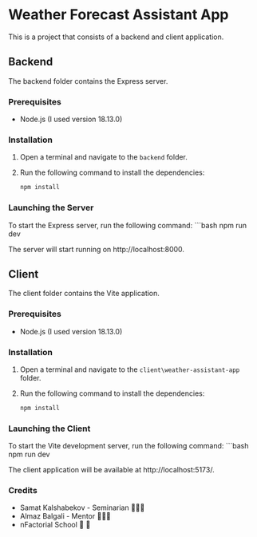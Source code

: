 # Weather Forecast Assistant App

This is a project that consists of a backend and client application.

## Backend

The backend folder contains the Express server.

### Prerequisites

- Node.js (I used version 18.13.0)

### Installation

1. Open a terminal and navigate to the `backend` folder.
2. Run the following command to install the dependencies:

   ```bash
   npm install

### Launching the Server

To start the Express server, run the following command:
    ```bash
    npm run dev

The server will start running on http://localhost:8000.


## Client

The client folder contains the Vite application.

### Prerequisites

- Node.js (I used version 18.13.0)

### Installation

1. Open a terminal and navigate to the `client\weather-assistant-app` folder.
2. Run the following command to install the dependencies:

   ```bash
   npm install

### Launching the Client

To start the Vite development server, run the following command:
    ```bash
    npm run dev

The client application will be available at http://localhost:5173/.


### Credits

- Samat Kalshabekov - Seminarian 👨🏽‍🚀
- Almaz Balgali - Mentor 👨🏽‍🚀
- nFactorial School 🚀 💜